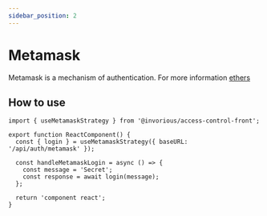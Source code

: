 ```yaml
---
sidebar_position: 2
---
```


# Metamask

Metamask is a mechanism of authentication. For more information [ethers](https://docs.ethers.org/v5)

## How to use

```tsx
import { useMetamaskStrategy } from '@invorious/access-control-front';

export function ReactComponent() {
  const { login } = useMetamaskStrategy({ baseURL: '/api/auth/metamask' });

  const handleMetamaskLogin = async () => {
    const message = 'Secret';
    const response = await login(message);
  };

  return 'component react';
}
```
